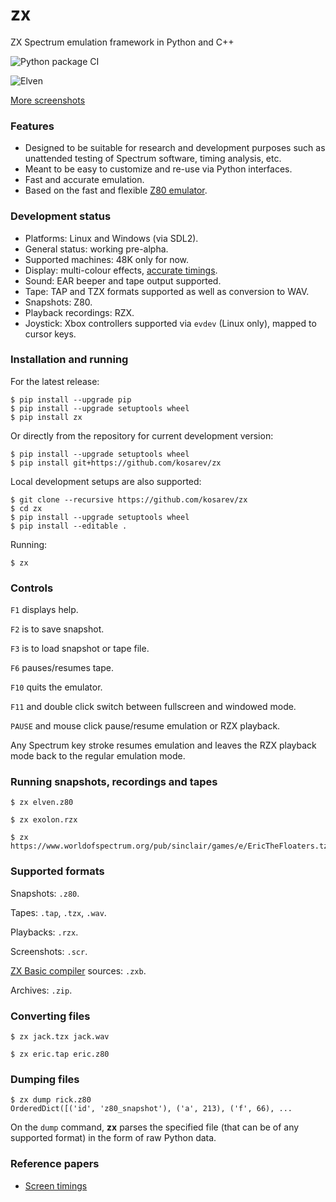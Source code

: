 # zx
ZX Spectrum emulation framework in Python and C++

![Python package CI](https://github.com/kosarev/zx/actions/workflows/python-package.yml/badge.svg)

![Elven](https://raw.githubusercontent.com/kosarev/zx/master/screenshots/elven.png "Elven Warrior")

[More screenshots](https://github.com/kosarev/zx/tree/master/screenshots)


### Features
* Designed to be suitable for research and development purposes
  such as unattended testing of Spectrum software, timing
  analysis, etc.
* Meant to be easy to customize and re-use via Python interfaces.
* Fast and accurate emulation.
* Based on the fast and flexible
  [Z80 emulator](https://github.com/kosarev/z80).


### Development status

* Platforms: Linux and Windows (via SDL2).
* General status: working pre-alpha.
* Supported machines: 48K only for now.
* Display: multi-colour effects,
  [accurate timings](https://github.com/kosarev/zx/blob/master/test/screen_timing/SCREEN_TIMING.md).
* Sound: EAR beeper and tape output supported.
* Tape: TAP and TZX formats supported as well as conversion to WAV.
* Snapshots: Z80.
* Playback recordings: RZX.
* Joystick: Xbox controllers supported via `evdev` (Linux only), mapped to cursor keys.


### Installation and running

For the latest release:
```shell
$ pip install --upgrade pip
$ pip install --upgrade setuptools wheel
$ pip install zx
```

Or directly from the repository for current development version:
```shell
$ pip install --upgrade setuptools wheel
$ pip install git+https://github.com/kosarev/zx
```

Local development setups are also supported:
```shell
$ git clone --recursive https://github.com/kosarev/zx
$ cd zx
$ pip install --upgrade setuptools wheel
$ pip install --editable .
```

Running:
```shell
$ zx
```


### Controls

`F1` displays help.

`F2` is to save snapshot.

`F3` is to load snapshot or tape file.

`F6` pauses/resumes tape.

`F10` quits the emulator.

`F11` and double click switch between fullscreen and windowed mode.

`PAUSE` and mouse click pause/resume emulation or RZX playback.

Any Spectrum key stroke resumes emulation and leaves the RZX
playback mode back to the regular emulation mode.


### Running snapshots, recordings and tapes

```shell
$ zx elven.z80
```

```shell
$ zx exolon.rzx
```

```shell
$ zx https://www.worldofspectrum.org/pub/sinclair/games/e/EricTheFloaters.tzx.zip
```


### Supported formats

Snapshots: `.z80`.

Tapes: `.tap`, `.tzx`, `.wav`.

Playbacks: `.rzx`.

Screenshots: `.scr`.

[ZX Basic compiler](https://github.com/boriel/zxbasic) sources: `.zxb`.

Archives: `.zip`.


### Converting files

```shell
$ zx jack.tzx jack.wav
```

```shell
$ zx eric.tap eric.z80
```


### Dumping files

```shell
$ zx dump rick.z80
OrderedDict([('id', 'z80_snapshot'), ('a', 213), ('f', 66), ...
```

On the `dump` command, **zx** parses the specified file (that can
be of any supported format) in the form of raw Python data.


### Reference papers

* [Screen timings](https://github.com/kosarev/zx/blob/master/test/screen_timing/SCREEN_TIMING.md)
